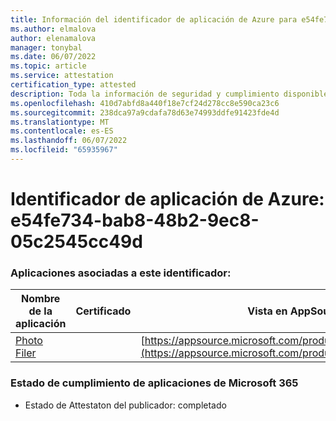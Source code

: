 ```yaml
---
title: Información del identificador de aplicación de Azure para e54fe734-bab8-48b2-9ec8-05c2545cc49d
ms.author: elmalova
author: elenamalova
manager: tonybal
ms.date: 06/07/2022
ms.topic: article
ms.service: attestation
certification_type: attested
description: Toda la información de seguridad y cumplimiento disponible para e54fe734-bab8-48b2-9ec8-05c2545cc49d.
ms.openlocfilehash: 410d7abfd8a440f18e7cf24d278cc8e590ca23c6
ms.sourcegitcommit: 238dca97a9cdafa78d63e74993ddfe91423fde4d
ms.translationtype: MT
ms.contentlocale: es-ES
ms.lasthandoff: 06/07/2022
ms.locfileid: "65935967"
---
```

# <a name="azure-app-id-e54fe734-bab8-48b2-9ec8-05c2545cc49d"></a>Identificador de aplicación de Azure: e54fe734-bab8-48b2-9ec8-05c2545cc49d


### <a name="apps-associated-with-this-id"></a>Aplicaciones asociadas a este identificador:
| **Nombre de la aplicación** | **Certificado** | **Vista en AppSource** |
|--------------|---------------|-----------------------|
| [Photo Filer](../forward/WA200003881.md) |  | [https://appsource.microsoft.com/product/office/WA200003881](https://appsource.microsoft.com/product/office/WA200003881) |

### <a name="microsoft-365-app-compliance-status"></a>Estado de cumplimiento de aplicaciones de Microsoft 365
- Estado de Attestaton del publicador: completado
